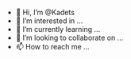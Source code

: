 - 👋 Hi, I’m @Kadets
- 👀 I’m interested in ...
- 🌱 I’m currently learning ...
- 💞️ I’m looking to collaborate on ...
- 📫 How to reach me ...

<!---
Kadets/Kadets is a ✨ special ✨ repository because its `README.md` (this file) appears on your GitHub profile.
You can click the Preview link to take a look at your changes.
--->
